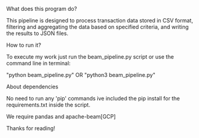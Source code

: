What does this program do?

This pipeline is designed to process transaction data stored in CSV format, filtering and aggregating the data based on specified criteria, and writing the results to JSON files.
  
How to run it?

To execute my work just run the beam_pipeline.py script or use the command line in terminal:

"python beam_pipeline.py" 
OR
"python3 beam_pipeline.py"

  
About dependencies    

No need to run any 'pip' commands
ive included the pip install for the requirements.txt inside the script. 

We require pandas and apache-beam[GCP]

Thanks for reading!

